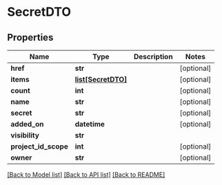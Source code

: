 # SecretDTO

## Properties
Name | Type | Description | Notes
------------ | ------------- | ------------- | -------------
**href** | **str** |  | [optional] 
**items** | [**list[SecretDTO]**](SecretDTO.md) |  | [optional] 
**count** | **int** |  | [optional] 
**name** | **str** |  | [optional] 
**secret** | **str** |  | [optional] 
**added_on** | **datetime** |  | [optional] 
**visibility** | **str** |  | 
**project_id_scope** | **int** |  | [optional] 
**owner** | **str** |  | [optional] 

[[Back to Model list]](../README.md#documentation-for-models) [[Back to API list]](../README.md#documentation-for-api-endpoints) [[Back to README]](../README.md)

